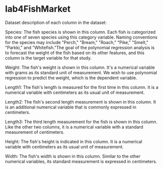 # lab4FishMarket
Dataset description of each column in the dataset:

Species: The fish species is shown in this column. Each fish is categorized into one of seven species using this category variable. Naming conventions for the species may include "Perch," "Bream," "Roach," "Pike," "Smelt," "Parkki," and "Whitefish."The goal of the polynomial regression analysis is to forecast the weight of the fish based on its other features, and this column is the target variable for that study.

Weight: The fish's weight is shown in this column. It's a numerical variable with grams as its standard unit of measurement. We wish to use polynomial regression to predict the weight, which is the dependent variable.

Length1: The fish's length is measured for the first time in this column. It is a numerical variable with centimeters as its usual unit of measurement.

Length2: The fish's second length measurement is shown in this column. It is an additional numerical variable that is commonly expressed in centimeters.

Length3: The third length measurement for the fish is shown in this column. Like the other two columns, it is a numerical variable with a standard measurement of centimeters.

Height: The fish's height is indicated in this column. It is a numerical variable with centimeters as its usual unit of measurement.

Width: The fish's width is shown in this column. Similar to the other numerical variables, its standard measurement is expressed in centimeters.
